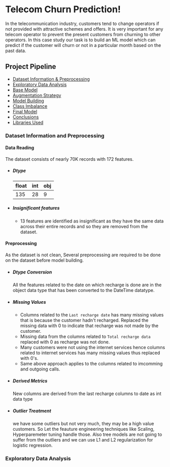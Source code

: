 # Telecom Churn Prediction!

In the telecommunication industry, customers tend to change operators if not provided with attractive schemes and offers. It is very important for any telecom operator to prevent the present customers from churning to other operators. In this case study our task is to build an ML model which can predict if the customer will churn or not in a particular month based on the past data.

## Project Pipeline
* [Dataset Information & Preprocessing](#dataset-information-and-preprocessing)
* [Exploratory Data Analysis](#exploratory-data-analysis)
* [Base Model](#base-model)
* [Augmentation Strategy](#augmentation-strategy)
* [Model Building](#model-building)
* [Class Imbalance](#class-imbalance)
* [Final Model](#final-model)
* [Conclusions](#conclusions)
* [Libraries Used](#libraries-used)

### Dataset Information and Preprocessing

#### Data Reading
The dataset consists of nearly 70K records with 172 features.

- ##### *Dtype*
  | float | int | obj |
  |-------|-----|-----|
  | 135   | 28  |  9  |
  
- ##### *Insignificant features*
  - 13 features are identified as insignificant as they have the same data across their entire records and so they are removed from the dataset.
    
#### Preprocessing
As the dataset is not clean, Several preprocessing are required to be done on the dataset before model building.

- ##### *Dtype Conversion*
  All the features related to the date on which recharge is done are in the object data type that has been converted to the DateTime datatype.
  
- ##### *Missing Values*
  - Columns related to the `Last recharge date` has many missing values that is because the customer hadn't recharged. Replaced the missing data     with 0 to indicate that recharge was not made by the customer.
  - Missing data from the columns related to `Total recharge data` replaced with 0 as recharge was not done.
  - Many customers were not using the internet services hence columns related to internet services has many missing values thus replaced with 0's.
  - Same above approach applies to the columns related to imcomming and outgoing calls.
  
- ##### *Derived Metrics*
  New columns are derived from the last recharge columns to date as int data type
  
- ##### *Outlier Treatment*
  we have some outliers but not very much, they may be a high value customers. So Let the feauture engineering techniques like Scaling, Hyperparemeter tuning handle those. Also tree models are not going to suffer from the outliers and we can use L1 and L2 regularization for logistic regression.
  
### Exploratory Data Analysis



